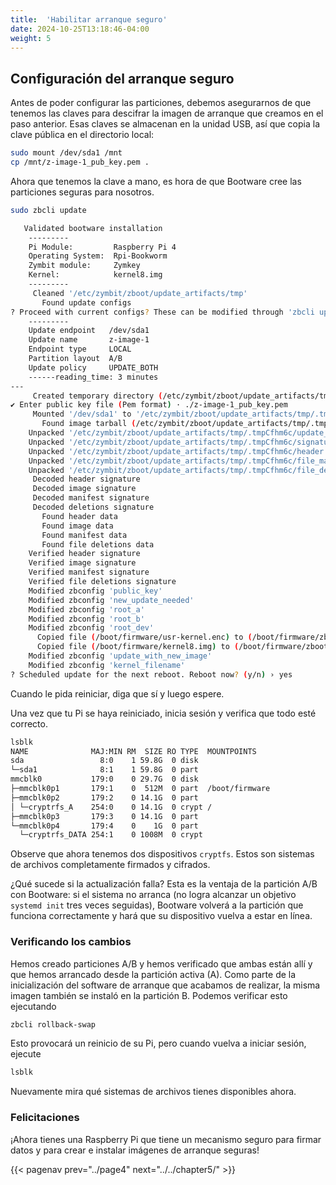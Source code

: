 ```yaml
---
title:  'Habilitar arranque seguro'
date: 2024-10-25T13:18:46-04:00
weight: 5
---
```


## Configuración del arranque seguro

Antes de poder configurar las particiones, debemos asegurarnos de que tenemos las claves para descifrar la imagen de arranque que creamos en el paso anterior. Esas claves se almacenan en la unidad USB, así que copia la clave pública en el directorio local:

```bash
sudo mount /dev/sda1 /mnt
cp /mnt/z-image-1_pub_key.pem .
```

Ahora que tenemos la clave a mano, es hora de que Bootware cree las particiones seguras para nosotros.

```bash
sudo zbcli update
```
```bash
   Validated bootware installation
	---------
	Pi Module:         Raspberry Pi 4
	Operating System:  Rpi-Bookworm
	Zymbit module:     Zymkey
	Kernel:            kernel8.img
	---------
     Cleaned '/etc/zymbit/zboot/update_artifacts/tmp'
       Found update configs
? Proceed with current configs? These can be modified through 'zbcli update-config'
	---------
 	Update endpoint   /dev/sda1
 	Update name       z-image-1
 	Endpoint type     LOCAL
 	Partition layout  A/B
 	Update policy     UPDATE_BOTH
 	------reading_time: 3 minutes
---
     Created temporary directory (/etc/zymbit/zboot/update_artifacts/tmp/.tmpCfhm6c)
✔ Enter public key file (Pem format) · ./z-image-1_pub_key.pem
     Mounted '/dev/sda1' to '/etc/zymbit/zboot/update_artifacts/tmp/.tmpyKYgR3'
       Found image tarball (/etc/zymbit/zboot/update_artifacts/tmp/.tmpyKYgR3/z-image-1.zi)
    Unpacked '/etc/zymbit/zboot/update_artifacts/tmp/.tmpCfhm6c/update_artifact.tar'
    Unpacked '/etc/zymbit/zboot/update_artifacts/tmp/.tmpCfhm6c/signatures'
    Unpacked '/etc/zymbit/zboot/update_artifacts/tmp/.tmpCfhm6c/header.txt'
    Unpacked '/etc/zymbit/zboot/update_artifacts/tmp/.tmpCfhm6c/file_manifest'
    Unpacked '/etc/zymbit/zboot/update_artifacts/tmp/.tmpCfhm6c/file_deletions'
     Decoded header signature
     Decoded image signature
     Decoded manifest signature
     Decoded deletions signature
       Found header data
       Found image data
       Found manifest data
       Found file deletions data
    Verified header signature
    Verified image signature
    Verified manifest signature
    Verified file deletions signature
    Modified zbconfig 'public_key'
    Modified zbconfig 'new_update_needed'
    Modified zbconfig 'root_a'
    Modified zbconfig 'root_b'
    Modified zbconfig 'root_dev'
      Copied file (/boot/firmware/usr-kernel.enc) to (/boot/firmware/zboot_bkup/usr-kernel-A.enc)
      Copied file (/boot/firmware/kernel8.img) to (/boot/firmware/zboot_bkup/kernel8.img)
    Modified zbconfig 'update_with_new_image'
    Modified zbconfig 'kernel_filename'
? Scheduled update for the next reboot. Reboot now? (y/n) › yes
```

Cuando le pida reiniciar, diga que sí y luego espere.

Una vez que tu Pi se haya reiniciado, inicia sesión y verifica que todo esté correcto.

```bash
lsblk
NAME              MAJ:MIN RM  SIZE RO TYPE  MOUNTPOINTS
sda                 8:0    1 59.8G  0 disk
└─sda1              8:1    1 59.8G  0 part
mmcblk0           179:0    0 29.7G  0 disk
├─mmcblk0p1       179:1    0  512M  0 part  /boot/firmware
├─mmcblk0p2       179:2    0 14.1G  0 part
│ └─cryptrfs_A    254:0    0 14.1G  0 crypt /
├─mmcblk0p3       179:3    0 14.1G  0 part
└─mmcblk0p4       179:4    0    1G  0 part
  └─cryptrfs_DATA 254:1    0 1008M  0 crypt
```

Observe que ahora tenemos dos dispositivos `cryptfs`. Estos son sistemas de archivos completamente firmados y cifrados.

¿Qué sucede si la actualización falla? Esta es la ventaja de la partición A/B con Bootware: si el sistema no arranca (no logra alcanzar un objetivo `systemd init` tres veces seguidas), Bootware volverá a la partición que funciona correctamente y hará que su dispositivo vuelva a estar en línea.

### Verificando los cambios

Hemos creado particiones A/B y hemos verificado que ambas están allí y que hemos arrancado desde la partición activa (A). Como parte de la inicialización del software de arranque que acabamos de realizar, la misma imagen también se instaló en la partición B. Podemos verificar esto ejecutando

```bash
zbcli rollback-swap
```

Esto provocará un reinicio de su Pi, pero cuando vuelva a iniciar sesión, ejecute

```bash
lsblk
```

Nuevamente mira qué sistemas de archivos tienes disponibles ahora.


### Felicitaciones

¡Ahora tienes una Raspberry Pi que tiene un mecanismo seguro para firmar datos y para crear e instalar imágenes de arranque seguras!

{{< pagenav prev="../page4" next="../../chapter5/" >}}
